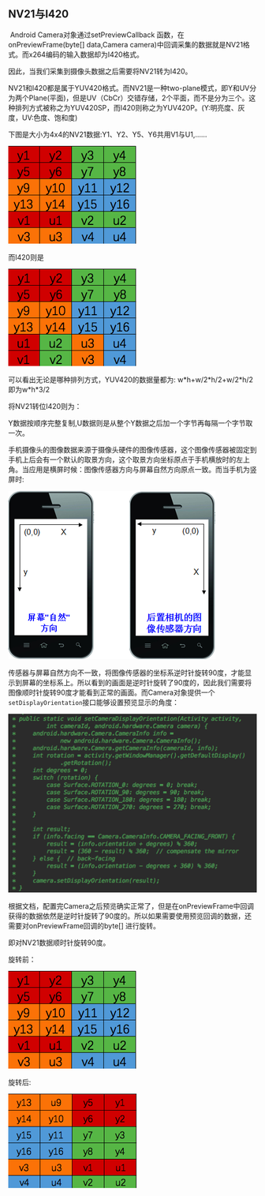 ## NV21与I420

​	Android Camera对象通过setPreviewCallback 函数，在onPreviewFrame(byte[] data,Camera camera)中回调采集的数据就是NV21格式。而x264编码的输入数据却为I420格式。

因此，当我们采集到摄像头数据之后需要将NV21转为I420。



NV21和I420都是属于YUV420格式。而NV21是一种two-plane模式，即Y和UV分为两个Plane(平面)，但是UV（CbCr）交错存储，2个平面，而不是分为三个。这种排列方式被称之为YUV420SP，而I420则称之为YUV420P。(Y:明亮度、灰度，UV:色度、饱和度)

下图是大小为4x4的NV21数据:Y1、Y2、Y5、Y6共用V1与U1,......

![nv21](图片/nv21.png)



而I420则是

![I420](图片/I420.png)



可以看出无论是哪种排列方式，YUV420的数据量都为: w\*h+w/2\*h/2+w/2\*h/2 即为w\*h\*3/2

将NV21转位I420则为： 

​	Y数据按顺序完整复制,U数据则是从整个Y数据之后加一个字节再每隔一个字节取一次。



手机摄像头的图像数据来源于摄像头硬件的图像传感器，这个图像传感器被固定到手机上后会有一个默认的取景方向，这个取景方向坐标原点于手机横放时的左上角。当应用是横屏时候：图像传感器方向与屏幕自然方向原点一致。而当手机为竖屏时:

![方向](图片/方向.png)



传感器与屏幕自然方向不一致，将图像传感器的坐标系逆时针旋转90度，才能显示到屏幕的坐标系上。所以看到的画面是逆时针旋转了90度的，因此我们需要将图像顺时针旋转90度才能看到正常的画面。而Camera对象提供一个`setDisplayOrientation`接口能够设置预览显示的角度：

![方向](图片/设置方向.png)

根据文档，配置完Camera之后预览确实正常了，但是在onPreviewFrame中回调获得的数据依然是逆时针旋转了90度的。所以如果需要使用预览回调的数据，还需要对onPreviewFrame回调的byte[] 进行旋转。

即对NV21数据顺时针旋转90度。

旋转前：

![nv21](图片/nv21.png)

旋转后:

![nv21旋转](图片/nv21旋转.png)

